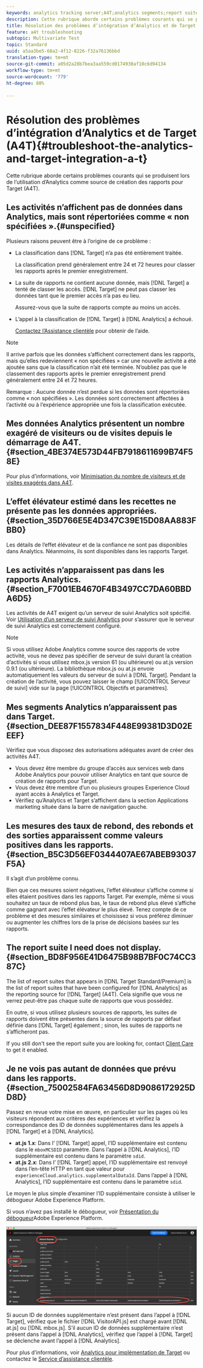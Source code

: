 ```yaml
---
keywords: analytics tracking server;A4T;analytics segments;report suites;incorrect data;orphaned;sdid;VisitorAPI.js;mboxMCSDID;phantom;unspecified
description: Cette rubrique aborde certains problèmes courants qui se produisent lors de l’utilisation d’Analytics comme source de création des rapports pour Target (A4T).
title: Résolution des problèmes d’intégration d’Analytics et de Target (A4T)
feature: a4t troubleshooting
subtopic: Multivariate Test
topic: Standard
uuid: a5aa3be5-68a2-4f12-8226-f32a76136bbd
translation-type: tm+mt
source-git-commit: a05d2a28b7bea3aa559cd0174930af10c6d94134
workflow-type: tm+mt
source-wordcount: '779'
ht-degree: 80%

---
```



# Résolution des problèmes d’intégration d’Analytics et de Target (A4T){#troubleshoot-the-analytics-and-target-integration-a-t}

Cette rubrique aborde certains problèmes courants qui se produisent lors de l’utilisation d’Analytics comme source de création des rapports pour Target (A4T).

## Les activités n’affichent pas de données dans Analytics, mais sont répertoriées comme « non spécifiées ».{#unspecified}

Plusieurs raisons peuvent être à l’origine de ce problème :

* La classification dans [!DNL Target] n’a pas été entièrement traitée.

   La classification prend généralement entre 24 et 72 heures pour classer les rapports après le premier enregistrement.

* La suite de rapports ne contient aucune donnée, mais [!DNL Target] a tenté de classer les accès. [!DNL Target] ne peut pas classer les données tant que le premier accès n’a pas eu lieu.

   Assurez-vous que la suite de rapports compte au moins un accès.

* L’appel à la classification de [!DNL Target] à [!DNL Analytics] a échoué.

   [Contactez l’Assistance clientèle](/help/cmp-resources-and-contact-information.md#reference_ACA3391A00EF467B87930A450050077C) pour obtenir de l’aide.

>[!NOTE]
>
>Il arrive parfois que les données s’affichent correctement dans les rapports, mais qu’elles redeviennent « non spécifiées » car une nouvelle activité a été ajoutée sans que la classification n’ait été terminée. N’oubliez pas que le classement des rapports après le premier enregistrement prend généralement entre 24 et 72 heures.
>
>Remarque : Aucune donnée n’est perdue si les données sont répertoriées comme « non spécifiées ». Les données sont correctement affectées à l’activité ou à l’expérience appropriée une fois la classification exécutée.

## Mes données Analytics présentent un nombre exagéré de visiteurs ou de visites depuis le démarrage de A4T. {#section_4BE374E573D44FB7918611699B74F58E}

Pour plus d’informations, voir [Minimisation du nombre de visiteurs et de visites exagérés dans A4T](/help/c-integrating-target-with-mac/a4t/c-a4t-troubleshooting/minimizing-inflated-visit-and-visitor-counts-a4t.md#concept_A515C2DE126E44B6AD97754C2C6D5235).

## L’effet élévateur estimé dans les recettes ne présente pas les données appropriées. {#section_35D766E5E4D347C39E15D08AA883FBB0}

Les détails de l’effet élévateur et de la confiance ne sont pas disponibles dans Analytics. Néanmoins, ils sont disponibles dans les rapports Target.

## Les activités n’apparaissent pas dans les rapports Analytics. {#section_F7001EB4670F4B3497CC7DA60BBDA6D5}

Les activités de A4T exigent qu’un serveur de suivi Analytics soit spécifié. Voir [Utilisation d’un serveur de suivi Analytics](/help/c-integrating-target-with-mac/a4t/analytics-tracking-server.md#task_72077BA7E93C4A65A715A18F32228823) pour s’assurer que le serveur de suivi Analytics est correctement configuré.

>[!NOTE]
>
>Si vous utilisez Adobe Analytics comme source des rapports de votre activité, vous ne devez pas spécifier de serveur de suivi durant la création d’activités si vous utilisez mbox.js version 61 (ou ultérieure) ou at.js version 0.9.1 (ou ultérieure). La bibliothèque mbox.js ou at.js envoie automatiquement les valeurs du serveur de suivi à [!DNL Target]. Pendant la création de l’activité, vous pouvez laisser le champ [!UICONTROL Serveur de suivi] vide sur la page [!UICONTROL Objectifs et paramètres].

## Mes segments Analytics n’apparaissent pas dans Target. {#section_DEE87F1557834F448E99381D3D02EEEF}

Vérifiez que vous disposez des autorisations adéquates avant de créer des activités A4T.

* Vous devez être membre du groupe d’accès aux services web dans Adobe Analytics pour pouvoir utiliser Analytics en tant que source de création de rapports pour Target.
* Vous devez être membre d’un ou plusieurs groupes Experience Cloud ayant accès à Analytics et Target.
* Vérifiez qu’Analytics et Target s’affichent dans la section Applications marketing située dans la barre de navigation gauche.

## Les mesures des taux de rebond, des rebonds et des sorties apparaissent comme valeurs positives dans les rapports. {#section_B5C3D56EF0344407AE67ABEB93037F5A}

Il s’agit d’un problème connu.

Bien que ces mesures soient négatives, l’effet élévateur s’affiche comme si elles étaient positives dans les rapports Target. Par exemple, même si vous souhaitez un taux de rebond plus bas, le taux de rebond plus élevé s’affiche comme gagnant avec l’effet élévateur le plus élevé. Tenez compte de ce problème et des mesures similaires et choisissez si vous préférez diminuer ou augmenter les chiffres lors de la prise de décisions basées sur les rapports.

## The report suite I need does not display. {#section_BD8F956E41D6475B98B7BF0C74CC387C}

The list of report suites that appears in [!DNL Target Standard/Premium] is the list of report suites that have been configured for [!DNL Analytics] as the reporting source for [!DNL Target] (A4T). Cela signifie que vous ne verrez peut-être pas chaque suite de rapports que vous possédez.

En outre, si vous utilisez plusieurs sources de rapports, les suites de rapports doivent être présentes dans la source de rapports par défaut définie dans [!DNL Target] également ; sinon, les suites de rapports ne s’afficheront pas.

If you still don&#39;t see the report suite you are looking for, contact [Client Care](/help/cmp-resources-and-contact-information.md#reference_ACA3391A00EF467B87930A450050077C) to get it enabled.

## Je ne vois pas autant de données que prévu dans les rapports. {#section_75002584FA63456D8D9086172925DD8D}

Passez en revue votre mise en œuvre, en particulier sur les pages où les visiteurs répondent aux critères des expériences et vérifiez la correspondance des ID de données supplémentaires dans les appels à [!DNL Target] et à [!DNL Analytics]. 

* **at.js 1.x**: Dans l’ [!DNL Target] appel, l’ID supplémentaire est contenu dans le `mboxMCSDID` paramètre. Dans l’appel à [!DNL Analytics], l’ID supplémentaire est contenu dans le paramètre `sdid`.
* **at.js 2.x**: Dans l’ [!DNL Target] appel, l’ID supplémentaire est renvoyé dans l’en-tête HTTP en tant que valeur pour `experienceCloud.analytics.supplementalDataId`. Dans l’appel à [!DNL Analytics], l’ID supplémentaire est contenu dans le paramètre `sdid`.

Le moyen le plus simple d’examiner l’ID supplémentaire consiste à utiliser le débogueur Adobe Experience Platform.

Si vous n’avez pas installé le débogueur, voir [Présentation du débogueur](https://experienceleague.adobe.com/docs/platform-learn/tutorials/data-ingestion/web-sdk/introduction-to-the-experience-platform-debugger.html)Adobe Experience Platform.

![Débogueur](/help/c-integrating-target-with-mac/a4t/assets/debugger.png)

Si aucun ID de données supplémentaire n’est présent dans l’appel à [!DNL Target], vérifiez que le fichier [!DNL VisitorAPI.js] est chargé avant [!DNL at.js] ou [!DNL mbox.js]. S’il aucun ID de données supplémentaire n’est présent dans l’appel à [!DNL Analytics], vérifiez que l’appel à [!DNL Target] se déclenche avant l’appel à [!DNL Analytics].

Pour plus d’informations, voir [Analytics pour implémentation de Target](/help/c-integrating-target-with-mac/a4t/a4timplementation.md#concept_CE78750AC2A4487D8ACD9369B3EAC85A) ou contactez le [Service d’assistance clientèle](/help/cmp-resources-and-contact-information.md#reference_ACA3391A00EF467B87930A450050077C).

